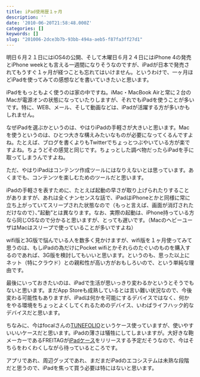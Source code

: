 ```yaml
---
title: iPad使用歴１ヶ月
description: ''
date: '2010-06-20T21:58:48.000Z'
categories: []
keywords: []
slug: "201006-2dce3b7b-93bb-494a-aeb5-f87fa3ff27d1"
---
```

明日６月２１日にはiOS4の公開、そして木曜日６月２４日にはiPhone 4の発売とiPhone weekとも言える一週間になりそうなのですが、iPadが日本で発売されてもうすぐ１ヶ月が経つことも忘れてはいけません。というわけで、一ヶ月ほどiPadを使ってみての感想などを書いていきたいと思います。

iPadをもっともよく使うのは家の中ですね。iMac・MacBook Airと常に２台のMacが電源オンの状態になっていたりしますが、それでもiPadを使うことが多いです。特に、WEB、メール、そして動画などは、iPadが活躍する方が多いかもしれません。

なぜiPadを選ぶかというのは、やはりiPadの手軽さが大きいと思います。Macを使うというのは、ひとつ大きな構えみたいなものが必要になってくるんですよね。たとえば、ブログを書くよりもTwitterでちょっとつぶやいている方が楽ですよね。ちょうどその感覚と同じです。ちょっとした調べ物だったらiPadを手に取ってしまうんですよね。

ただ、やはりiPadはコンテンツ作成ツールにはなりえないとは思っています。あくまでも、コンテンツを楽しむためのツールだと思います。

iPadの手軽さを表すために、たとえば起動の早さが取り上げられたりすることがありますが、あれは全くナンセンスな話で、iPadはiPhoneとかと同様に常に立ち上がっていてスリープされた状態なので（もっと言えば、画面が消灯されただけなので）、”起動”とは異なります。なお、実際の起動は、iPhone持っている方なら同じOSなので分かると思いますが、とっても遅いです。（MacのヘビーユーザはMacはスリープで使っていることが多いですよね）

wifi版と3G版で悩んでいる人を数多く見かけますが、wifi版を１ヶ月使ってみて思うのは、もしiPadの為だけにPocket wifiとかそれらのたぐいのものを購入するのであれば、3G版を検討してもいいと思います。というのも、思った以上にネット（特にクラウド）との親和性が高い方がおもしろいので、という単純な理由です。

最後にいっておきたいのは、iPadで生活が思いっきり変わるかというとそうでもないと思います。まだApp Storeも成熟しているとは言い難い状況なので、今後変わる可能性もありますが、iPadは何かを可能にするデバイスではなく、何かをやる環境をちょっとよくしてくれるためのデバイス、いわばライフハック的なデバイスだと思います。

ちなみに、今はfocalさんの[TUNEFOLIO](http://www.focal.co.jp/product/detail.html?id_product=2602)というケース使っていますが、使いやすいいいケースだと思います。iPadの薄さは犠牲にしてしまいますが。大好きな鞄メーカーであるFREITAGが[iPadケース](http://www.freitag.ch/)をリリースする予定だそうなので、今はそちらをわくわくしながら待っているところです。

アプリであれ、周辺グッズであれ、まだまだiPadのエコシステムは未熟な段階だと思うので、iPadを焦って買う必要は特にはないと思います。
